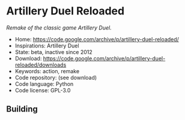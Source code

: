 # Artillery Duel Reloaded

_Remake of the classic game Artillery Duel._

- Home: https://code.google.com/archive/p/artillery-duel-reloaded/
- Inspirations: Artillery Duel
- State: beta, inactive since 2012
- Download: https://code.google.com/archive/p/artillery-duel-reloaded/downloads
- Keywords: action, remake
- Code repository: (see download)
- Code language: Python
- Code license: GPL-3.0

## Building
